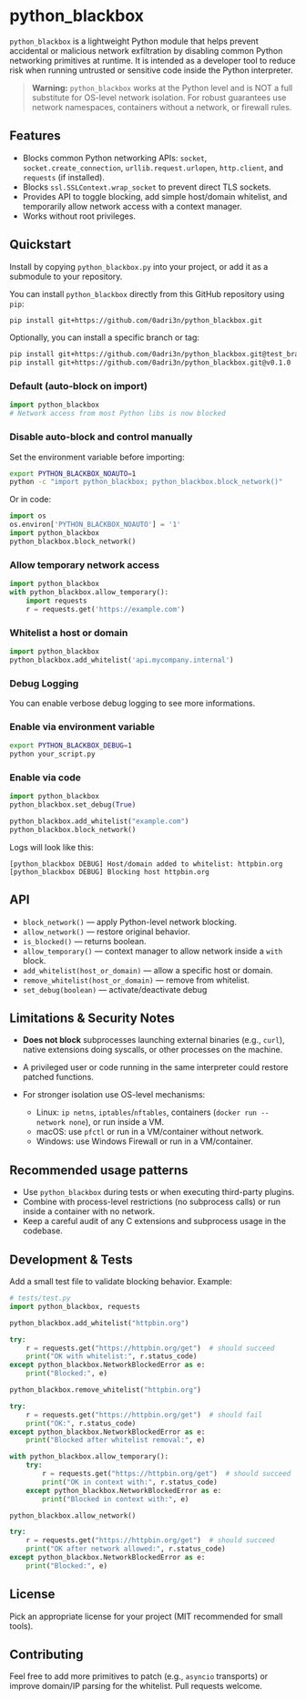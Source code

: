 # python_blackbox

`python_blackbox` is a lightweight Python module that helps prevent accidental or malicious network exfiltration by disabling common Python networking primitives at runtime. It is intended as a developer tool to reduce risk when running untrusted or sensitive code inside the Python interpreter.

> **Warning:** `python_blackbox` works at the Python level and is NOT a full substitute for OS-level network isolation. For robust guarantees use network namespaces, containers without a network, or firewall rules.

## Features

- Blocks common Python networking APIs: `socket`, `socket.create_connection`, `urllib.request.urlopen`, `http.client`, and `requests` (if installed).
- Blocks `ssl.SSLContext.wrap_socket` to prevent direct TLS sockets.
- Provides API to toggle blocking, add simple host/domain whitelist, and temporarily allow network access with a context manager.
- Works without root privileges.

## Quickstart

Install by copying `python_blackbox.py` into your project, or add it as a submodule to your repository.

You can install `python_blackbox` directly from this GitHub repository using `pip`:

```bash
pip install git+https://github.com/0adri3n/python_blackbox.git
```

Optionally, you can install a specific branch or tag:

```bash
pip install git+https://github.com/0adri3n/python_blackbox.git@test_branch
pip install git+https://github.com/0adri3n/python_blackbox.git@v0.1.0
```

### Default (auto-block on import)

```python
import python_blackbox
# Network access from most Python libs is now blocked
````

### Disable auto-block and control manually

Set the environment variable before importing:

```bash
export PYTHON_BLACKBOX_NOAUTO=1
python -c "import python_blackbox; python_blackbox.block_network()"
```

Or in code:

```python
import os
os.environ['PYTHON_BLACKBOX_NOAUTO'] = '1'
import python_blackbox
python_blackbox.block_network()
```

### Allow temporary network access

```python
import python_blackbox
with python_blackbox.allow_temporary():
    import requests
    r = requests.get('https://example.com')
```

### Whitelist a host or domain

```python
import python_blackbox
python_blackbox.add_whitelist('api.mycompany.internal')
```

### Debug Logging

You can enable verbose debug logging to see more informations.

### Enable via environment variable

```bash
export PYTHON_BLACKBOX_DEBUG=1
python your_script.py
```

### Enable via code

```python
import python_blackbox
python_blackbox.set_debug(True)

python_blackbox.add_whitelist("example.com")
python_blackbox.block_network()
```

Logs will look like this:

```
[python_blackbox DEBUG] Host/domain added to whitelist: httpbin.org
[python_blackbox DEBUG] Blocking host httpbin.org
```


## API

* `block_network()` — apply Python-level network blocking.
* `allow_network()` — restore original behavior.
* `is_blocked()` — returns boolean.
* `allow_temporary()` — context manager to allow network inside a `with` block.
* `add_whitelist(host_or_domain)` — allow a specific host or domain.
* `remove_whitelist(host_or_domain)` — remove from whitelist.
* `set_debug(boolean)` — activate/deactivate debug

## Limitations & Security Notes

* **Does not block** subprocesses launching external binaries (e.g., `curl`), native extensions doing syscalls, or other processes on the machine.
* A privileged user or code running in the same interpreter could restore patched functions.
* For stronger isolation use OS-level mechanisms:

  * Linux: `ip netns`, `iptables`/`nftables`, containers (`docker run --network none`), or run inside a VM.
  * macOS: use `pfctl` or run in a VM/container without network.
  * Windows: use Windows Firewall or run in a VM/container.

## Recommended usage patterns

* Use `python_blackbox` during tests or when executing third-party plugins.
* Combine with process-level restrictions (no subprocess calls) or run inside a container with no network.
* Keep a careful audit of any C extensions and subprocess usage in the codebase.

## Development & Tests

Add a small test file to validate blocking behavior. Example:

```python
# tests/test.py
import python_blackbox, requests

python_blackbox.add_whitelist("httpbin.org")

try:
    r = requests.get("https://httpbin.org/get")  # should succeed
    print("OK with whitelist:", r.status_code)
except python_blackbox.NetworkBlockedError as e:
    print("Blocked:", e)

python_blackbox.remove_whitelist("httpbin.org")

try:
    r = requests.get("https://httpbin.org/get")  # should fail
    print("OK:", r.status_code)
except python_blackbox.NetworkBlockedError as e:
    print("Blocked after whitelist removal:", e)

with python_blackbox.allow_temporary():
    try:
        r = requests.get("https://httpbin.org/get")  # should succeed
        print("OK in context with:", r.status_code)
    except python_blackbox.NetworkBlockedError as e:
        print("Blocked in context with:", e)

python_blackbox.allow_network()

try:
    r = requests.get("https://httpbin.org/get")  # should succeed
    print("OK after network allowed:", r.status_code)
except python_blackbox.NetworkBlockedError as e:
    print("Blocked:", e)
```

## License

Pick an appropriate license for your project (MIT recommended for small tools).

## Contributing

Feel free to add more primitives to patch (e.g., `asyncio` transports) or improve domain/IP parsing for the whitelist. Pull requests welcome.

```
